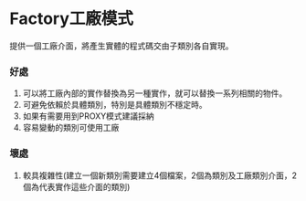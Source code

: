 # Factory工廠模式
提供一個工廠介面，將產生實體的程式碼交由子類別各自實現。
### 好處
1. 可以將工廠內部的實作替換為另一種實作，就可以替換一系列相關的物件。
2. 可避免依賴於具體類別，特別是具體類別不穩定時。
3. 如果有需要用到PROXY模式建議採納
4. 容易變動的類別可使用工廠
### 壞處
1. 較具複雜性(建立一個新類別需要建立4個檔案，2個為類別及工廠類別介面，2個為代表實作這些介面的類別)



